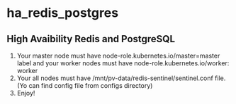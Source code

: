 # ha_redis_postgres
## High Avaibility Redis and PostgreSQL

1. Your master node must have node-role.kubernetes.io/master=master label and your worker nodes must have node-role.kubernetes.io/worker: worker
1. Your all nodes must have /mnt/pv-data/redis-sentinel/sentinel.conf file. (Yo can find config file from configs directory)
1. Enjoy!
